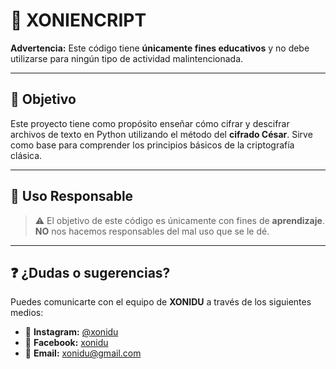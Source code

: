 # 📄 XONIENCRIPT

**Advertencia:** Este código tiene **únicamente fines educativos** y no debe utilizarse para ningún tipo de actividad malintencionada.

---

## 🎯 Objetivo

Este proyecto tiene como propósito enseñar cómo cifrar y descifrar archivos de texto en Python utilizando el método del **cifrado César**. Sirve como base para comprender los principios básicos de la criptografía clásica.

---

## 🧠 Uso Responsable

> ⚠️ El objetivo de este código es únicamente con fines de **aprendizaje**.  
> **NO** nos hacemos responsables del mal uso que se le dé.

---

## ❓ ¿Dudas o sugerencias?

Puedes comunicarte con el equipo de **XONIDU** a través de los siguientes medios:

- 📸 **Instagram:** [@xonidu](https://instagram.com/xonidu)
- 📘 **Facebook:** [xonidu](https://facebook.com/xonidu)
- 📧 **Email:** xonidu@gmail.com

